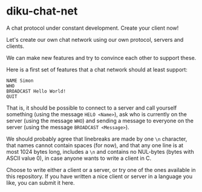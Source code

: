 diku-chat-net
=============

A chat protocol under constant development. Create your client now!

Let's create our own chat network using our own protocol, servers and clients.

We can make new features and try to convince each other to support these.

Here is a first set of features that a chat network should at least support:

    NAME Simon
    WHO
    BROADCAST Hello World!
    QUIT

That is, it should be possible to connect to a server and call yourself
something (using the message `HELO <Name>`), ask who is currently on the server
(using the message `WHO`) and sending a message to everyone on the server (using
the message `BROADCAST <Message>`).

We should probably agree that linebreaks are made by one `\n` character, that
names cannot contain spaces (for now), and that any one line is at most 1024
bytes long, includes a `\n` and contains no NUL-bytes (bytes with ASCII value
0), in case anyone wants to write a client in C.

Choose to write either a client or a server, or try one of the ones available in
this repository. If you have written a nice client or server in a language you
like, you can submit it here.
